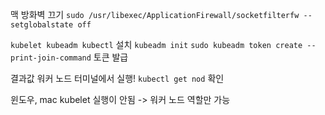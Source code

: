 맥 방화벽 끄기
`sudo /usr/libexec/ApplicationFirewall/socketfilterfw --setglobalstate off`

`kubelet kubeadm kubectl` 설치
`kubeadm init`
`sudo kubeadm token create --print-join-command` 토큰 발급

결과값 워커 노드 터미널에서 실행!
`kubectl get nod` 확인

윈도우, mac  kubelet 실행이 안됨 -> 워커 노드 역할만 가능 